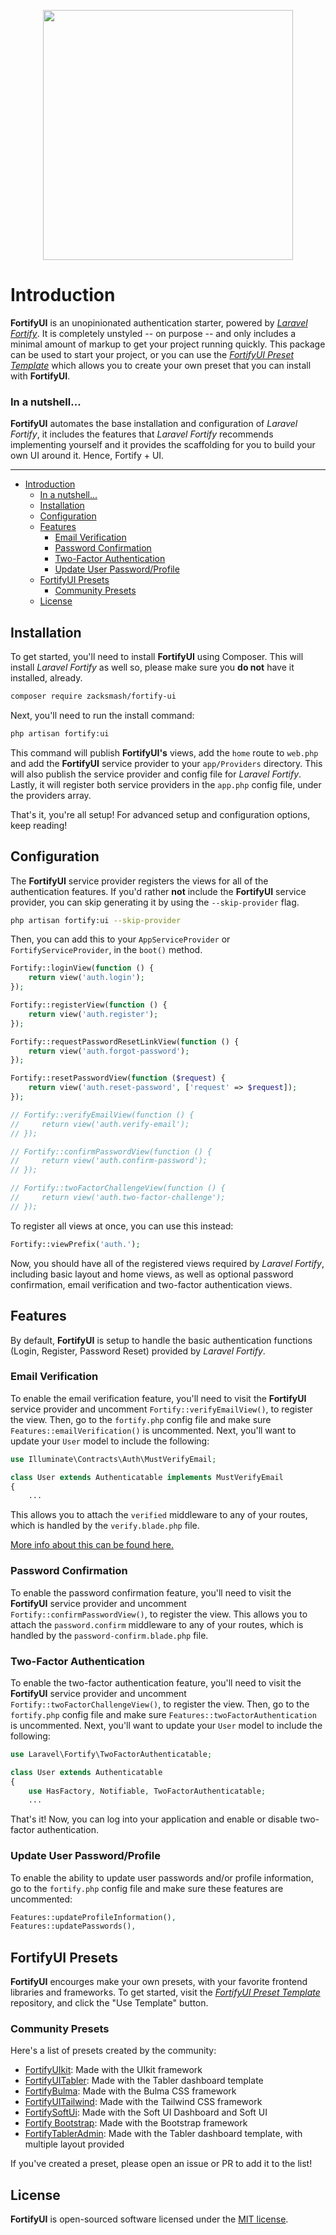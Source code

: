 <p  align="center"><img  src="https://github.com/zacksmash/fortify-ui/raw/master/fortify-ui-image.png"  width="400"></p>

# Introduction

**FortifyUI** is an unopinionated authentication starter, powered by [*Laravel Fortify*](https://github.com/laravel/fortify). It is completely unstyled -- on purpose -- and only includes a minimal amount of markup to get your project running quickly. This package can be used to start your project, or you can use the [*FortifyUI Preset Template*](https://github.com/zacksmash/fortify-ui-preset) which allows you to create your own preset that you can install with **FortifyUI**.


### In a nutshell...
**FortifyUI** automates the base installation and configuration of *Laravel Fortify*, it includes the features that *Laravel Fortify* recommends implementing yourself and it provides the scaffolding for you to build your own UI around it. Hence, Fortify + UI.

---

- [Introduction](#introduction)
    - [In a nutshell...](#in-a-nutshell)
  - [Installation](#installation)
  - [Configuration](#configuration)
  - [Features](#features)
    - [Email Verification](#email-verification)
    - [Password Confirmation](#password-confirmation)
    - [Two-Factor Authentication](#two-factor-authentication)
    - [Update User Password/Profile](#update-user-passwordprofile)
  - [FortifyUI Presets](#fortifyui-presets)
    - [Community Presets](#community-presets)
  - [License](#license)

<a name="installation"></a>
## Installation

To get started, you'll need to install **FortifyUI** using Composer. This will install *Laravel Fortify* as well so, please make sure you **do not** have it installed, already.

```bash
composer require zacksmash/fortify-ui
```

Next, you'll need to run the install command:

```bash
php artisan fortify:ui
```

This command will publish **FortifyUI's** views, add the `home` route to `web.php` and add the **FortifyUI** service provider to your `app/Providers` directory. This will also publish the service provider and config file for *Laravel Fortify*. Lastly, it will register both service providers in the `app.php` config file, under the providers array.

That's it, you're all setup! For advanced setup and configuration options, keep reading!

<a name="configuration"></a>
## Configuration

The **FortifyUI** service provider registers the views for all of the authentication features. If you'd rather **not** include the **FortifyUI** service provider, you can skip generating it by using the `--skip-provider` flag.

```bash
php artisan fortify:ui --skip-provider
```

Then, you can add this to your `AppServiceProvider` or `FortifyServiceProvider`, in the `boot()` method.

```php
Fortify::loginView(function () {
    return view('auth.login');
});

Fortify::registerView(function () {
    return view('auth.register');
});

Fortify::requestPasswordResetLinkView(function () {
    return view('auth.forgot-password');
});

Fortify::resetPasswordView(function ($request) {
    return view('auth.reset-password', ['request' => $request]);
});

// Fortify::verifyEmailView(function () {
//     return view('auth.verify-email');
// });

// Fortify::confirmPasswordView(function () {
//     return view('auth.confirm-password');
// });

// Fortify::twoFactorChallengeView(function () {
//     return view('auth.two-factor-challenge');
// });
```

To register all views at once, you can use this instead:

```php
Fortify::viewPrefix('auth.');
```

Now, you should have all of the registered views required by *Laravel Fortify*, including basic layout and home views, as well as optional password confirmation, email verification and two-factor authentication views.

<a name="features"></a>
## Features

By default, **FortifyUI** is setup to handle the basic authentication functions (Login, Register, Password Reset) provided by *Laravel Fortify*.

<a name="features-email-verification"></a>
### Email Verification
To enable the email verification feature, you'll need to visit the **FortifyUI** service provider and uncomment `Fortify::verifyEmailView()`, to register the view. Then, go to the `fortify.php` config file and make sure `Features::emailVerification()` is uncommented. Next, you'll want to update your `User` model to include the following:

```php
use Illuminate\Contracts\Auth\MustVerifyEmail;

class User extends Authenticatable implements MustVerifyEmail
{
    ...
```

This allows you to attach the `verified` middleware to any of your routes, which is handled by the `verify.blade.php` file.

[More info about this can be found here.](https://github.com/laravel/fortify/blob/1.x/README.md#email-verification)

<a name="features-password-confirmation"></a>
### Password Confirmation
To enable the password confirmation feature, you'll need to visit the **FortifyUI** service provider and uncomment `Fortify::confirmPasswordView()`, to register the view. This allows you to attach the `password.confirm` middleware to any of your routes, which is handled by the `password-confirm.blade.php` file.

<a name="features-two-factor-auth"></a>
### Two-Factor Authentication
To enable the two-factor authentication feature, you'll need to visit the **FortifyUI** service provider and uncomment `Fortify::twoFactorChallengeView()`, to register the view. Then, go to the `fortify.php` config file and make sure `Features::twoFactorAuthentication` is uncommented. Next, you'll want to update your `User` model to include the following:

```php
use Laravel\Fortify\TwoFactorAuthenticatable;

class User extends Authenticatable
{
    use HasFactory, Notifiable, TwoFactorAuthenticatable;
    ...
```

That's it! Now, you can log into your application and enable or disable two-factor authentication.

<a name="features-password-profile"></a>
### Update User Password/Profile
To enable the ability to update user passwords and/or profile information, go to the `fortify.php` config file and make sure these features are uncommented:

```php
Features::updateProfileInformation(),
Features::updatePasswords(),
```

<a name="presets"></a>
## FortifyUI Presets

**FortifyUI** encourges make your own presets, with your favorite frontend libraries and frameworks. To get started, visit the [*FortifyUI Preset Template*](https://github.com/zacksmash/fortify-ui-preset) repository, and click the "Use Template" button.

### Community Presets

Here's a list of presets created by the community:

- [FortifyUIkit](https://github.com/zacksmash/fortify-uikit): Made with the UIkit framework
- [FortifyUITabler](https://github.com/Proxeuse/fortify-tabler): Made with the Tabler dashboard template
- [FortifyBulma](https://github.com/mikeburrelljr/fortify-bulma): Made with the Bulma CSS framework
- [FortifyUITailwind](https://github.com/pradeep3/fortify-ui-tailwindcss): Made with the Tailwind CSS framework
- [FortifySoftUi](https://github.com/akukoder/fortify-soft-ui): Made with the  Soft UI Dashboard and Soft UI
- [Fortify Bootstrap](https://github.com/bezner/fortify-ui-bootstrap): Made with the Bootstrap framework
- [FortifyTablerAdmin](https://github.com/akukoder/fortify-tabler-admin): Made with the Tabler dashboard template, with multiple layout provided


If you've created a preset, please open an issue or PR to add it to the list!

## License

**FortifyUI** is open-sourced software licensed under the [MIT license](LICENSE.md).
